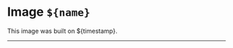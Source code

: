 # Image `${name}`

This image was built on ${timestamp}.

--------------------------------------------------------------------------------
